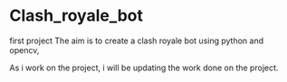 # Clash_royale_bot
first project
The aim is to create a clash royale bot using python and opencv, 

As i work on the project, i will be updating the work done on the project.
